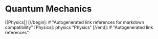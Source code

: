 # Quantum Mechanics

[[Physics]]
[//begin]: # "Autogenerated link references for markdown compatibility"
[Physics]: physics "Physics"
[//end]: # "Autogenerated link references"